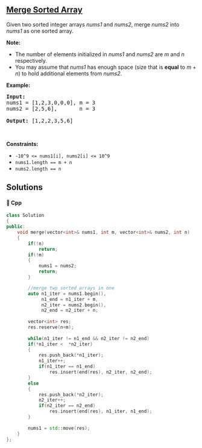 ## [Merge Sorted Array](https://leetcode.com/problems/merge-sorted-array)

<p>Given two sorted integer arrays <em>nums1</em> and <em>nums2</em>, merge <em>nums2</em> into <em>nums1</em> as one sorted array.</p>

<p><strong>Note:</strong></p>

<ul>
	<li>The number of elements initialized in <em>nums1</em> and <em>nums2</em> are <em>m</em> and <em>n</em> respectively.</li>
	<li>You may assume that <em>nums1</em> has enough space (size that is&nbsp;<strong>equal</strong> to <em>m</em> + <em>n</em>) to hold additional elements from <em>nums2</em>.</li>
</ul>

<p><strong>Example:</strong></p>

<pre>
<strong>Input:</strong>
nums1 = [1,2,3,0,0,0], m = 3
nums2 = [2,5,6],       n = 3

<strong>Output:</strong>&nbsp;[1,2,2,3,5,6]
</pre>

<p>&nbsp;</p>
<p><strong>Constraints:</strong></p>

<ul>
	<li><code>-10^9 &lt;= nums1[i], nums2[i] &lt;= 10^9</code></li>
	<li><code>nums1.length == m + n</code></li>
	<li><code>nums2.length == n</code></li>
</ul>


## Solutions
#### 🧠 Cpp
```cpp
class Solution
{
public:
    void merge(vector<int>& nums1, int m, vector<int>& nums2, int n)
    {
        if(!n)
            return;
        if(!m)
        {
            nums1 = nums2;
            return;
        }

        //merge two sorted arrays in one
        auto n1_iter = nums1.begin(),
             n1_end = n1_iter + m,
             n2_iter = nums2.begin(),
             n2_end = n2_iter + n;
        
        vector<int> res;
        res.reserve(n+m);
        
        while(n1_iter != n1_end && n2_iter != n2_end)
        if(*n1_iter <  *n2_iter)
        {
            res.push_back(*n1_iter);
            n1_iter++;
            if(n1_iter == n1_end)
                res.insert(end(res), n2_iter, n2_end);
        }
        else
        {
            res.push_back(*n2_iter);
            n2_iter++;
            if(n2_iter == n2_end)
                res.insert(end(res), n1_iter, n1_end);
        }
        
        nums1 = std::move(res);
    }
};
```

